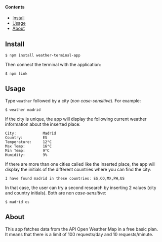 #### Contents

- [Install](#install)
- [Usage](#usage)
- [About](#about)


## Install

```
$ npm install weather-terminal-app
```
Then connect the terminal with the application:
```
$ npm link
```


## Usage

Type ```weather``` followed by a city (*non case-sensitive*). For example:

```
$ weather madrid
```
If the city is unique, the app will display the following current weather information about the inserted place:

    City:            Madrid
    Country:         ES
    Temperature:     12°C
    Max Temp:        16°C
    Min Temp:        9°C
    Humidity:        9%

If there are more than one cities called like the inserted place, the app will display the initials of the different countries where you can find the city:

```
I have found madrid in these countries: ES,CO,MX,PH,US
```

In that case, the user can try a second research by inserting 2 values (city and country initials). Both are non *case-sensitive*:

```
$ madrid es
```

## About

This app fetches data from the API Open Weather Map in a free basic plan. It means that there is a limit of 100 requests/day and 10 requests/minute.
